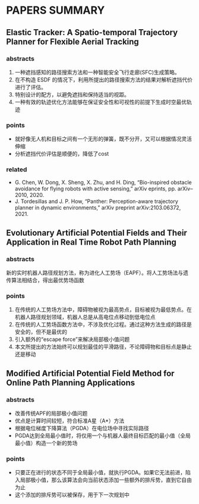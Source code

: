 # PAPERS SUMMARY

## Elastic Tracker: A Spatio-temporal Trajectory Planner for Flexible Aerial Tracking

### abstracts

1. 一种遮挡感知的路径搜索方法和一种智能安全飞行走廊(SFC)生成策略。
2. 在不构造 ESDF 的情况下，利用所提出的路径搜索方法的结果对解析遮挡代价进行了评估。
3. 特别设计的配方，以避免遮挡和保持适当的视距。
4. 一种有效的轨迹优化方法能够在保证安全性和可视性的前提下生成时空最优轨迹

### points

- 就好像无人机和目标之间有一个无形的弹簧，既不分开，又可以根据情况灵活伸缩
- 分析遮挡代价评估是顺便的，降低了cost

### related

- G. Chen, W. Dong, X. Sheng, X. Zhu, and H. Ding, “Bio-inspired obstacle avoidance for flying robots with active sensing,” arXiv eprints, pp. arXiv–2010, 2020.
- J. Tordesillas and J. P. How, “Panther: Perception-aware trajectory planner in dynamic environments,” arXiv preprint arXiv:2103.06372, 2021.

## Evolutionary Artificial Potential Fields and Their Application in Real Time Robot Path Planning

### abstracts

新的实时机器人路径规划方法，称为进化人工势场（EAPF）。将人工势场法与遗传算法相结合，得出最优势场函数

### points

1. 在传统的人工势场方法中，障碍物被视为最高势点，目标被视为最低势点。在机器人路径规划领域，机器人总是从高电位点移动到低电位点
2. 在传统的人工势场函数方法中，不涉及优化过程。通过这种方法生成的路径是安全的，但不是最优的
3. 引入额外的“escape force”来解决局部极小值问题
4. 本文所提出的方法始终可以规划最佳的平滑路径，不论障碍物和目标点是静止还是移动

## Modified Artificial Potential Field Method for Online Path Planning Applications

### abstracts

- 改善传统APF的局部极小值问题
- 优点是计算时间较短，符合标准A星（A*）方法
- 根据电位梯度下降算法（PGDA）在电位场中寻找实际路径
- PGDA达到全局最小值时，将仅用一个与机器人最终目标匹配的最小值（全局最小值）构造一个新的势场

### points

- 只要正在进行的状态不同于全局最小值，就执行PGDA。如果它无法前进，陷入局部极小值，那么该算法会向当前状态添加一些额外的排斥势，直到它自由为止
- 这个添加的排斥势可以被保存，用于下一次规划中
